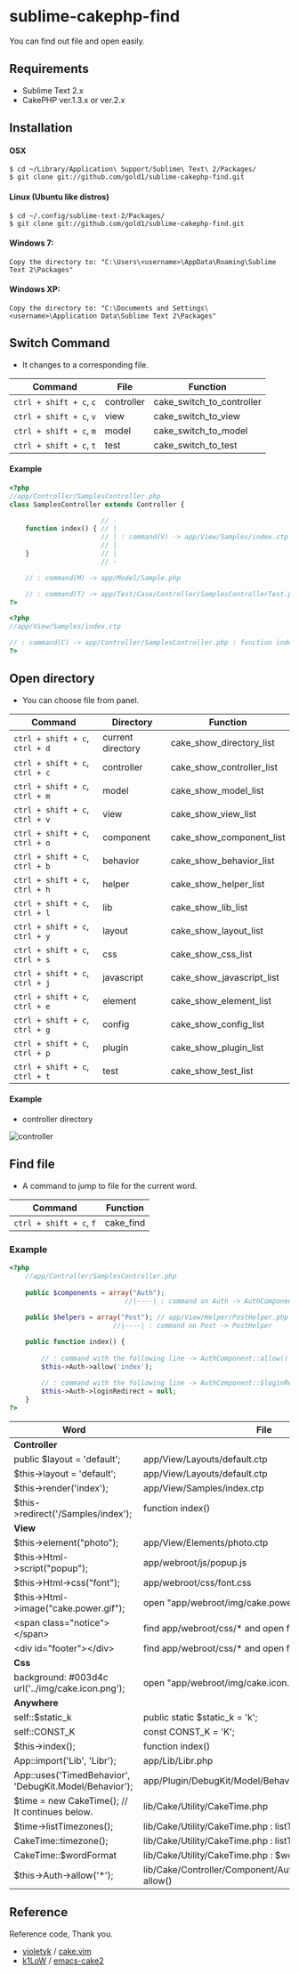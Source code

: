 sublime-cakephp-find
==================
You can find out file and open easily.

## Requirements

- Sublime Text 2.x
- CakePHP ver.1.3.x or ver.2.x

## Installation
#### OSX

    $ cd ~/Library/Application\ Support/Sublime\ Text\ 2/Packages/
    $ git clone git://github.com/gold1/sublime-cakephp-find.git

#### Linux (Ubuntu like distros)

    $ cd ~/.config/sublime-text-2/Packages/
    $ git clone git://github.com/gold1/sublime-cakephp-find.git

#### Windows 7:

    Copy the directory to: "C:\Users\<username>\AppData\Roaming\Sublime Text 2\Packages"

#### Windows XP:

    Copy the directory to: "C:\Documents and Settings\<username>\Application Data\Sublime Text 2\Packages"

## Switch Command
- It changes to a corresponding file. 

| Command | File | Function |
| --- | --- | --- |
| `ctrl + shift + c`, `c` | controller | cake_switch_to_controller |
| `ctrl + shift + c`, `v` | view | cake_switch_to_view |
| `ctrl + shift + c`, `m` | model | cake_switch_to_model |
| `ctrl + shift + c`, `t` | test | cake_switch_to_test |

#### Example
```php
<?php
//app/Controller/SamplesController.php
class SamplesController extends Controller {

                       // - 
    function index() { // | 
                       // | : command(V) -> app/View/Samples/index.ctp
                       // | 
    }                  // | 
                       // - 

    // : command(M) -> app/Model/Sample.php

    // : command(T) -> app/Test/Case/Controller/SamplesControllerTest.php
?>
```
```php
<?php
//app/View/Samples/index.ctp

// : command(C) -> app/Controller/SamplesController.php : function index()
?>
```
## Open directory
- You can choose file from panel.

| Command | Directory |Function | 
| --- | --- | --- |
| `ctrl + shift + c`, `ctrl + d` | current directory |cake_show_directory_list | 
| `ctrl + shift + c`, `ctrl + c` | controller |cake_show_controller_list | 
| `ctrl + shift + c`, `ctrl + m` | model |cake_show_model_list | 
| `ctrl + shift + c`, `ctrl + v` | view |cake_show_view_list | 
| `ctrl + shift + c`, `ctrl + o` | component |cake_show_component_list | 
| `ctrl + shift + c`, `ctrl + b` | behavior |cake_show_behavior_list | 
| `ctrl + shift + c`, `ctrl + h` | helper |cake_show_helper_list | 
| `ctrl + shift + c`, `ctrl + l` | lib |cake_show_lib_list | 
| `ctrl + shift + c`, `ctrl + y` | layout |cake_show_layout_list | 
| `ctrl + shift + c`, `ctrl + s` | css |cake_show_css_list | 
| `ctrl + shift + c`, `ctrl + j` | javascript |cake_show_javascript_list | 
| `ctrl + shift + c`, `ctrl + e` | element |cake_show_element_list | 
| `ctrl + shift + c`, `ctrl + g` | config |cake_show_config_list | 
| `ctrl + shift + c`, `ctrl + p` | plugin |cake_show_plugin_list | 
| `ctrl + shift + c`, `ctrl + t` | test |cake_show_test_list | 


#### Example

- controller directory

![controller](https://raw.github.com/gold1/sublime-cakephp-find/master/docs/0001.png)



## Find file

- A command to jump to file for the current word.

| Command | Function |
| --- | --- |
| `ctrl + shift + c`, `f` | cake_find |

### Example

```php
<?php
    //app/Controller/SamplesController.php
    
    public $components = array("Auth");
                             //|----| : command on Auth -> AuthComponent
                             
    public $helpers = array("Post"); // app/View/Helper/PostHelper.php
                          //|----| : command on Post -> PostHelper

    public function index() {
        
        // : command with the following line -> AuthComponent::allow()
        $this->Auth->allow('index');
        
        // : command with the following line -> AuthComponent::$loginRedirect
        $this->Auth->loginRedirect = null;
    }
?>
```

| Word | File |
| --- | --- |
| **Controller** | &nbsp; |
| public $layout = 'default'; | app/View/Layouts/default.ctp |
| $this->layout = 'default'; | app/View/Layouts/default.ctp |
| $this->render('index'); | app/View/Samples/index.ctp |
| $this->redirect('/Samples/index'); | function index() |
| **View** | &nbsp; |
| $this->element("photo"); | app/View/Elements/photo.ctp |
| $this->Html->script("popup"); | app/webroot/js/popup.js |
| $this->Html->css("font"); | app/webroot/css/font.css |
| $this->Html->image("cake.power.gif"); | open "app/webroot/img/cake.power.gif" |
| &lt;span class="notice"&gt;&lt;/span&gt; | find app/webroot/css/* and open file |
| &lt;div id="footer"&gt;&lt;/div&gt; | find app/webroot/css/* and open file |
| **Css** | &nbsp; |
| background: #003d4c url('../img/cake.icon.png'); | open "app/webroot/img/cake.icon.png" |
| **Anywhere** | &nbsp; |
| self::$static_k | public static $static_k = 'k'; |
| self::CONST_K | const CONST_K = 'K'; |
| $this->index(); | function index() |
| App::import('Lib', 'Libr'); | app/Lib/Libr.php |
| App::uses('TimedBehavior', 'DebugKit.Model/Behavior'); | app/Plugin/DebugKit/Model/Behavior/TimedBehavior.php |
| $time = new CakeTime(); // It continues below. | lib/Cake/Utility/CakeTime.php |
| $time->listTimezones(); | lib/Cake/Utility/CakeTime.php : listTimezones |
| CakeTime::timezone(); | lib/Cake/Utility/CakeTime.php : listTimezones |
| CakeTime::$wordFormat | lib/Cake/Utility/CakeTime.php : $wordFormat |
|  $this->Auth->allow('*'); | lib/Cake/Controller/Component/AuthComponent.php : allow() |


## Reference

Reference code, Thank you.

- [violetyk](https://github.com/violetyk) / [cake.vim](https://github.com/violetyk/cake.vim)
- [k1LoW](https://github.com/k1LoW) / [emacs-cake2](https://github.com/k1LoW/emacs-cake2)


